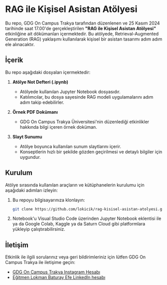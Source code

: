 # RAG ile Kişisel Asistan Atölyesi  

Bu repo, GDG On Campus Trakya tarafından düzenlenen ve 25 Kasım 2024 tarihinde saat 17.00'de gerçekleştirilen **"RAG ile Kişisel Asistan Atölyesi"** etkinliğine ait dökümanları içermektedir. Bu atölyede, Retrieval-Augmented Generation (RAG) yaklaşımı kullanılarak kişisel bir asistan tasarımı adım adım ele alınacaktır.  

## İçerik  

Bu repo aşağıdaki dosyaları içermektedir:  

1. **Atölye Not Defteri (.ipynb)**  
   - Atölyede kullanılan Jupyter Notebook dosyasıdır.  
   - Katılımcılar, bu dosya sayesinde RAG modeli uygulamalarını adım adım takip edebilirler.  

2. **Örnek PDF Dokümanı**  
   - GDG On Campus Trakya Üniversitesi'nin düzenlediği etkinlikler hakkında bilgi içeren örnek doküman.  

3. **Slayt Sunumu**  
   - Atölye boyunca kullanılan sunum slaytlarını içerir.  
   - Konseptlerin hızlı bir şekilde gözden geçirilmesi ve detaylı bilgiler için uygundur.  

## Kurulum  

Atölye sırasında kullanılan araçların ve kütüphanelerin kurulumu için aşağıdaki adımları izleyin:  

1. Bu repoyu bilgisayarınıza klonlayın:  
   ```bash  
   git clone https://github.com/lokicik/rag-kisisel-asistan-atolyesi.git

2. Notebook'u Visual Studio Code üzerinden Jupyter Notebook eklentisi ile ya da Google Colab, Kaggle ya da Saturn Cloud gibi platformlara yükleyip çalıştırabilirsiniz.

## İletişim
Etkinlik ile ilgili sorularınız veya geri bildirimleriniz için lütfen GDG On Campus Trakya ile iletişime geçin:

* [GDG On Campus Trakya Instagram Hesabı](https://www.instagram.com/gdgoncampustu/)
* [Eğitmen Lokman Baturay Efe LinkedIn hesabı](https://www.linkedin.com/in/lokmanefe/)

